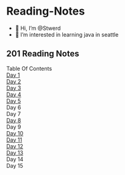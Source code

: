 # Reading-Notes
- 👋 Hi, I’m @Stwerd
- 👀 I’m interested in learning java in seattle

<!---
Stwerd/Stwerd is a ✨ special ✨ repository because its `README.md` (this file) appears on your GitHub profile.
You can click the Preview link to take a look at your changes.
--->
## 201 Reading Notes
Table Of Contents <br>
[Day 1](Class-01.md) <br>
[Day 2](Class-02.md) <br>
[Day 3](Class-03.md) <br>
[Day 4](Class-04.md) <br>
[Day 5](Class-05.md) <br>
Day 6 <br>
Day 7 <br>
[Day 8](Class-08.md) <br>
Day 9<br>
[Day 10](Class-10.md) <br>
[Day 11](Class-11.md) <br>
[Day 12](Class-12.md) <br>
[Day 13](Class-13.md) <br>
Day 14<br>
Day 15
